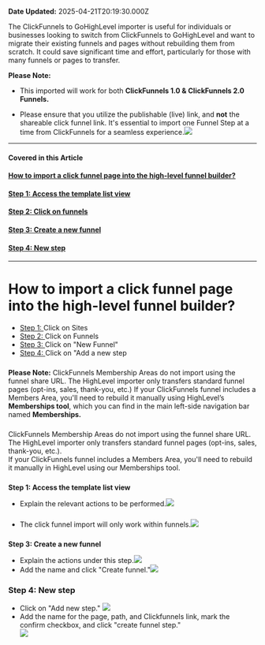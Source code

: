 **Date Updated:** 2025-04-21T20:19:30.000Z

The ClickFunnels to GoHighLevel importer is useful for individuals or businesses looking to switch from ClickFunnels to GoHighLevel and want to migrate their existing funnels and pages without rebuilding them from scratch. It could save significant time and effort, particularly for those with many funnels or pages to transfer.  
  
**Please Note:**

- This imported will work for both **ClickFunnels 1.0 & ClickFunnels 2.0 Funnels.**  
  
- Please ensure that you utilize the publishable (live) link, and **not** the shareable click funnel link. It's essential to import one Funnel Step at a time from ClickFunnels for a seamless experience.![](https://s3.amazonaws.com/cdn.freshdesk.com/data/helpdesk/attachments/production/48291012563/original/DCAJE_REAKL-wXJevJXVYo1Gr2w8a5m-Jg.png?1680615158)

  
---

  
#### **Covered in this Article**

#### **[How to import a click funnel page into the high-level funnel builder? ](#How-to-import-a-click-funnel-page-into-the-high-level-funnel-builder?-%C2%A0)**

#### [Step 1: Access the template list view](#Step-1%3A-Access-the-template-list-view)

#### [Step 2: Click on funnels](#Step-2%3A-Click-on-funnels)

#### [Step 3: Create a new funnel ](#Step-3%3A-Create-a-new-funnel-%C2%A0)

#### [Step 4: New step](#Step-4%3A-New-step)

  
---

# **How to import a click funnel page into the high-level funnel builder?** 

  
* [Step 1: ](#Step-1%3A-Access-the-template-list-view)Click on Sites
* [Step 2: ](#Step-2%3A-Populate-the-content-in-the-template)Click on Funnels
* [Step 3: ](#Step-3%3A-Using-the-template-in-your-article)Click on "New Funnel"
* [Step 4: ](#Step-3%3A-Using-the-template-in-your-article)Click on "Add a new step

### 

**Please Note:** ClickFunnels Membership Areas do not import using the funnel share URL. The HighLevel importer only transfers standard funnel pages (opt-ins, sales, thank-you, etc.) If your ClickFunnels funnel includes a Members Area, you'll need to rebuild it manually using HighLevel’s **Memberships tool**, which you can find in the main left-side navigation bar named **Memberships.**

  
### 

ClickFunnels Membership Areas do not import using the funnel share URL. The HighLevel importer only transfers standard funnel pages (opt-ins, sales, thank-you, etc.).  
If your ClickFunnels funnel includes a Members Area, you'll need to rebuild it manually in HighLevel using our Memberships tool.

  
###   
**Step 1: Access the template list view**

* Explain the relevant actions to be performed.![](https://s3.amazonaws.com/cdn.freshdesk.com/data/helpdesk/attachments/production/48289216423/original/OivhDT_6IuQW2EVDbsPb30fQ7NTlLGrkkw.png?1679686298)

  
###   

* The click funnel import will only work within funnels.![](https://s3.amazonaws.com/cdn.freshdesk.com/data/helpdesk/attachments/production/48289216682/original/iOWp2cpEnnpq9rYsP2iG01ETRVnaf3VULQ.png?1679686407)

  
###   
**Step 3: Create a new funnel** 

* Explain the actions under this step.![](https://s3.amazonaws.com/cdn.freshdesk.com/data/helpdesk/attachments/production/48289219422/original/IBSWbGJ-9ByIK7rJYHcgy9EnFcfrKdZCfA.png?1679688087)
* Add the name and click "Create funnel."![](https://s3.amazonaws.com/cdn.freshdesk.com/data/helpdesk/attachments/production/48289219827/original/4JH3l789TsOZRKLbTCf3mtaLjk94J4NvbQ.png?1679688297)

### **Step 4: New step**

* Click on "Add new step." ![](https://s3.amazonaws.com/cdn.freshdesk.com/data/helpdesk/attachments/production/48289607259/original/IbqYzbx9uJQmEKWtEe0xPVFdiPmvFqNq2w.png?1679970162)
* Add the name for the page, path, and Clickfunnels link, mark the confirm checkbox, and click "create funnel step."  
![](https://s3.amazonaws.com/cdn.freshdesk.com/data/helpdesk/attachments/production/48289606510/original/0HjQBz7MJUgsvnuQetG3wzih6UYolg9usQ.png?1679969620)
  
  